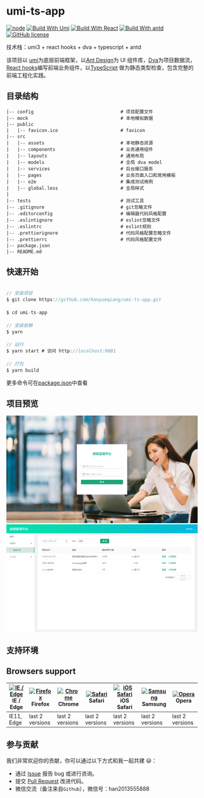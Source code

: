 # umi-ts-app

[![node](https://img.shields.io/badge/node-%3E%3D10.13.0-brightgreen)](https://mobile.ant.design)
[![Build With Umi](https://img.shields.io/badge/umi-%5E3.1.3-brightgreen)](https://umijs.org/)
[![Build With React](https://img.shields.io/badge/react-%5E16.8.0-brightgreen)](https://react.docschina.org/)
[![Build With antd](https://img.shields.io/badge/antd-%5E4.2.0-brightgreen)](https://ant.design/index-cn)
[![GitHub license](https://img.shields.io/badge/license-MIT-blue.svg)]()

技术栈：umi3 + react hooks + dva + typescript + antd

该项目以 [umi](https://umijs.org/zh/)为底层前端框架，以[Ant Design](https://ant.design/index-cn)为 UI 组件库，[Dva](https://dvajs.com/guide/)为项目数据流，[React hooks](https://react.docschina.org/)编写前端业务组件，以[TypeScript](https://www.tslang.cn/) 做为静态类型检查，包含完整的前端工程化实践。


## 目录结构

    |-- config                                # 项目配置文件
    |-- mock                                  # 本地模拟数据
    |-- public                                
    |   |-- favicon.ico                       # favicon
    |-- src                                   
    |   |-- assets                            # 本地静态资源
    |   |-- components                        # 业务通用组件
    |   |-- layouts                           # 通用布局
    |   |-- models                            # 全局 dva model
    |   |-- services                          # 后台接口服务
    |   |-- pages                             # 业务页面入口和常用模板
    |   |-- e2e                               # 集成测试用例
    |   |-- global.less                       # 全局样式
    |                           
    |-- tests                                 # 测试工具
    |-- .gitignore                            # git忽略文件
    |-- .editorconfig                         # 编辑器代码风格配置
    |-- .eslintignore                         # eslint忽略文件
    |-- .eslintrc                             # eslint规则
    |-- .prettierignore                       # 代码风格配置忽略文件
    |-- .prettierrc                           # 代码风格配置文件
    |-- package.json                          
    |-- README.md                              

## 快速开始

```javascript

// 安装项目
$ git clone https://github.com/hanyueqiang/umi-ts-app.git

$ cd umi-ts-app

// 安装依赖
$ yarn

// 运行
$ yarn start # 访问 http://localhost:8081

// 打包
$ yarn build

```
更多命令可在[package.json](./package.json)中查看

## 项目预览

![login page](/public/login.png)
![table page](/public/table.png)

## 支持环境

## Browsers support

| [<img src="https://raw.githubusercontent.com/alrra/browser-logos/master/src/edge/edge_48x48.png" alt="IE / Edge" width="24px" height="24px" />](http://godban.github.io/browsers-support-badges/)<br/>IE / Edge | [<img src="https://raw.githubusercontent.com/alrra/browser-logos/master/src/firefox/firefox_48x48.png" alt="Firefox" width="24px" height="24px" />](http://godban.github.io/browsers-support-badges/)<br/>Firefox | [<img src="https://raw.githubusercontent.com/alrra/browser-logos/master/src/chrome/chrome_48x48.png" alt="Chrome" width="24px" height="24px" />](http://godban.github.io/browsers-support-badges/)<br/>Chrome | [<img src="https://raw.githubusercontent.com/alrra/browser-logos/master/src/safari/safari_48x48.png" alt="Safari" width="24px" height="24px" />](http://godban.github.io/browsers-support-badges/)<br/>Safari | [<img src="https://raw.githubusercontent.com/alrra/browser-logos/master/src/safari-ios/safari-ios_48x48.png" alt="iOS Safari" width="24px" height="24px" />](http://godban.github.io/browsers-support-badges/)<br/>iOS Safari | [<img src="https://raw.githubusercontent.com/alrra/browser-logos/master/src/samsung-internet/samsung-internet_48x48.png" alt="Samsung" width="24px" height="24px" />](http://godban.github.io/browsers-support-badges/)<br/>Samsung | [<img src="https://raw.githubusercontent.com/alrra/browser-logos/master/src/opera/opera_48x48.png" alt="Opera" width="24px" height="24px" />](http://godban.github.io/browsers-support-badges/)<br/>Opera |
| --------- | --------- | --------- | --------- | --------- | --------- | --------- |
| IE11, Edge| last 2 versions| last 2 versions| last 2 versions| last 2 versions| last 2 versions| last 2 versions


## 参与贡献

我们非常欢迎你的贡献，你可以通过以下方式和我一起共建 :smiley:：

- 通过 [Issue](https://github.com/hanyueqiang/umi-ts-app/issues) 报告 bug 或进行咨询。
- 提交 [Pull Request](https://github.com/hanyueqiang/umi-ts-app/pulls) 改进代码。
- 微信交流（备注来自`Github`），微信号：han2013555888


